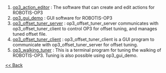 1. [op3_action_editor] : The software that can create and edit actions for ROBOTIS-OP3  
2. [op3_gui_demo] : GUI software for ROBOTIS-OP3  
3. [op3_offset_tuner_server] : op3_offset_tuner_server communicates with op3_offset_tuner_client to control OP3 for offset tuning, and manages tuned offset file.   
4. [op3_offset_tuner_client] : op3_offset_tuner_client is a GUI program to communicate with op3_offset_tuner_server for offset tuning.  
5. [op3_walking_tuner] : This is a terminal program for tuning the walking of ROBOTIS-OP3. Tuning is also possible using op3_gui_demo.

[&lt;&lt; Back](OP3-User's-Guide.md)


[op3_action_editor]:[op3_action_editor.md]
[op3_gui_demo]:[op3_gui_demo.md]
[op3_offset_tuner_server]:[op3_offset_tuner_server.md]
[op3_offset_tuner_client]:[op3_offset_tuner_client.md]
[op3_walking_tuner]:[op3_walking_tuner.md]
